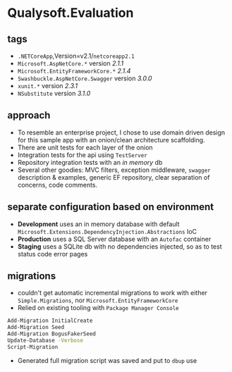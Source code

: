 # Qualysoft.Evaluation

## tags

- `.NETCoreApp`,Version=v2.1/`netcoreapp2.1`
- `Microsoft.AspNetCore.*` version _2.1.1_
- `Microsoft.EntityFrameworkCore.*` _2.1.4_
- `Swashbuckle.AspNetCore.Swagger` version _3.0.0_
- `xunit.*` version _2.3.1_
- `NSubstitute` version _3.1.0_


## approach

- To resemble an enterprise project, I chose to use domain driven design for this sample app with an onion/clean architecture scaffolding.
- There are unit tests for each layer of the onion
- Integration tests for the api using `TestServer`
- Repository integration tests with an _in memory_ db
- Several other goodies: MVC filters, exception middleware, `swagger` description & examples, generic EF repository, clear separation of concerns, code comments.

## separate configuration based on environment

- **Development** uses an in memory database with default `Microsoft.Extensions.DependencyInjection.Abstractions` IoC
- **Production** uses a SQL Server database with an `Autofac` container
- **Staging** uses a SQLite db with no dependencies injected, so as to test status code error pages

## migrations

- couldn't get automatic incremental migrations to work with either `Simple.Migrations`, nor `Microsoft.EntityFrameworkCore`
- Relied on existing tooling with `Package Manager Console`
```cmd
Add-Migration InitialCreate
Add-Migration Seed
Add-Migration BogusFakerSeed
Update-Database -Verbose
Script-Migration
```
- Generated full migration script was saved and put to `dbup` use